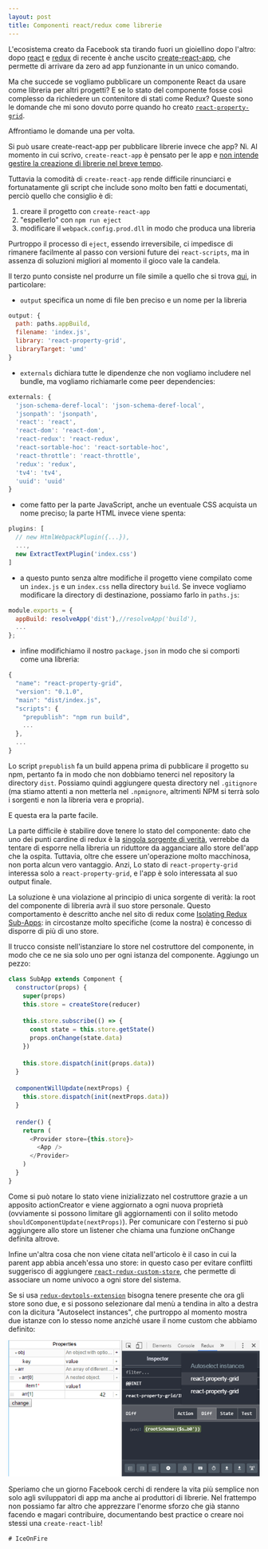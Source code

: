 ```yaml
---
layout: post
title: Componenti react/redux come librerie
---
```

L'ecosistema creato da Facebook sta tirando fuori un gioiellino dopo l'altro: dopo [react](https://facebook.github.io/react/) e [redux](http://redux.js.org/) di recente è anche uscito [create-react-app](https://github.com/facebookincubator/create-react-app), che permette di arrivare da zero ad app funzionante in un unico comando.

Ma che succede se vogliamo pubblicare un componente React da usare come libreria per altri progetti? E se lo stato del componente fosse così complesso da richiedere un contenitore di stati come Redux? Queste sono le domande che mi sono dovuto porre quando ho creato [`react-property-grid`](https://github.com/IngloriousCoderz/react-property-grid).

Affrontiamo le domande una per volta.

Si può usare create-react-app per pubblicare librerie invece che app? Nì. Al momento in cui scrivo, `create-react-app` è pensato per le app e [non intende gestire la creazione di librerie nel breve tempo](https://github.com/facebookincubator/create-react-app/issues/423#issuecomment-250752431).

Tuttavia la comodità di `create-react-app` rende difficile rinunciarci e fortunatamente gli script che include sono molto ben fatti e documentati, perciò quello che consiglio è di:

1. creare il progetto con `create-react-app`
2. "espellerlo" con `npm run eject`
3. modificare il `webpack.config.prod.dll` in modo che produca una libreria

Purtroppo il processo di `eject`, essendo irreversibile, ci impedisce di rimanere facilmente al passo con versioni future dei `react-scripts`, ma in assenza di soluzioni migliori al momento il gioco vale la candela.

Il terzo punto consiste nel produrre un file simile a quello che si trova [qui](https://github.com/IngloriousCoderz/react-property-grid/blob/master/config/webpack.config.prod.js), in particolare:

- `output` specifica un nome di file ben preciso e un nome per la libreria

```js
output: {
  path: paths.appBuild,
  filename: 'index.js',
  library: 'react-property-grid',
  libraryTarget: 'umd'
}
```

- `externals` dichiara tutte le dipendenze che non vogliamo includere nel bundle, ma vogliamo richiamarle come peer dependencies:

```js
externals: {
  'json-schema-deref-local': 'json-schema-deref-local',
  'jsonpath': 'jsonpath',
  'react': 'react',
  'react-dom': 'react-dom',
  'react-redux': 'react-redux',
  'react-sortable-hoc': 'react-sortable-hoc',
  'react-throttle': 'react-throttle',
  'redux': 'redux',
  'tv4': 'tv4',
  'uuid': 'uuid'
}
```

- come fatto per la parte JavaScript, anche un eventuale CSS acquista un nome preciso; la parte HTML invece viene spenta:

```js
plugins: [
  // new HtmlWebpackPlugin({...}),
  ...,
  new ExtractTextPlugin('index.css')
]
```

- a questo punto senza altre modifiche il progetto viene compilato come un `index.js` e un `index.css` nella directory `build`. Se invece vogliamo modificare la directory di destinazione, possiamo farlo in `paths.js`:

```js
module.exports = {
  appBuild: resolveApp('dist'),//resolveApp('build'),
  ...
};
```

- infine modifichiamo il nostro `package.json` in modo che si comporti come una libreria:

```js
{
  "name": "react-property-grid",
  "version": "0.1.0",
  "main": "dist/index.js",
  "scripts": {
    "prepublish": "npm run build",
    ...
  },
  ...
}
```

Lo script `prepublish` fa un build appena prima di pubblicare il progetto su npm, pertanto fa in modo che non dobbiamo tenerci nel repository la directory `dist`. Possiamo quindi aggiungere questa directory nel `.gitignore` (ma stiamo attenti a non metterla nel `.npmignore`, altrimenti NPM si terrà solo i sorgenti e non la libreria vera e propria).

E questa era la parte facile.

La parte difficile è stabilire dove tenere lo stato del componente: dato che uno dei punti cardine di redux è la [singola sorgente di verità](http://redux.js.org/docs/introduction/ThreePrinciples.html#single-source-of-truth), verrebbe da tentare di esporre nella libreria un riduttore da agganciare allo store dell'app che la ospita. Tuttavia, oltre che essere un'operazione molto macchinosa, non porta alcun vero vantaggio. Anzi, Lo stato di `react-property-grid` interessa solo a `react-property-grid`, e l'app è solo interessata al suo output finale.

La soluzione è una violazione al principio di unica sorgente di verità: la root del componente di libreria avrà il suo store personale. Questo comportamento è descritto anche nel sito di redux come [Isolating Redux Sub-Apps](http://redux.js.org/docs/recipes/IsolatingSubapps.html): in circostanze molto specifiche (come la nostra) è concesso di disporre di più di uno store.

Il trucco consiste nell'istanziare lo store nel costruttore del componente, in modo che ce ne sia solo uno per ogni istanza del componente. Aggiungo un pezzo:

```js
class SubApp extends Component {
  constructor(props) {
    super(props)
    this.store = createStore(reducer)

    this.store.subscribe(() => {
      const state = this.store.getState()
      props.onChange(state.data)
    })

    this.store.dispatch(init(props.data))
  }

  componentWillUpdate(nextProps) {
    this.store.dispatch(init(nextProps.data))
  }

  render() {
    return (
      <Provider store={this.store}>
        <App />
      </Provider>
    )
  }
}
```

Come si può notare lo stato viene inizializzato nel costruttore grazie a un apposito actionCreator e viene aggiornato a ogni nuova proprietà (ovviamente si possono limitare gli aggiornamenti con il solito metodo `shouldComponentUpdate(nextProps)`). Per comunicare con l'esterno si può aggiungere allo store un listener che chiama una funzione onChange definita altrove.

Infine un'altra cosa che non viene citata nell'articolo è il caso in cui la parent app abbia anceh'essa uno store: in questo caso per evitare conflitti suggerisco di aggiungere [`react-redux-custom-store`](https://github.com/emmenko/react-redux-custom-store), che permette di associare un nome univoco a ogni store del sistema.

Se si usa [`redux-devtools-extension`](https://github.com/zalmoxisus/redux-devtools-extension) bisogna tenere presente che ora gli store sono due, e si possono selezionare dal menù a tendina in alto a destra con la dicitura "Autoselect instances", che purtroppo al momento mostra due istanze con lo stesso nome anziché usare il nome custom che abbiamo definito:

![store multipli in redux-devtools-extension](/images/store-instances.png)

Speriamo che un giorno Facebook cerchi di rendere la vita più semplice non solo agli sviluppatori di app ma anche ai produttori di librerie. Nel frattempo non possiamo far altro che apprezzare l'enorme sforzo che già stanno facendo e magari contribuire, documentando best practice o creare noi stessi una `create-react-lib`!

```
# IceOnFire
```
